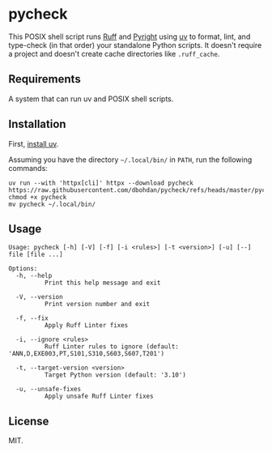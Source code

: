# pycheck

This POSIX shell script runs
[Ruff](https://github.com/astral-sh/uv)
and
[Pyright](https://github.com/microsoft/pyright)
using
[uv](https://github.com/astral-sh/uv)
to format, lint, and type-check (in that order) your standalone Python scripts.
It doesn't require a project and doesn't create cache directories like `.ruff_cache`.

## Requirements

A system that can run uv and POSIX shell scripts.

## Installation

First, [install uv](https://github.com/astral-sh/uv#installation).

Assuming you have the directory `~/.local/bin/` in `PATH`, run the following commands:

```shell
uv run --with 'httpx[cli]' httpx --download pycheck https://raw.githubusercontent.com/dbohdan/pycheck/refs/heads/master/pycheck
chmod +x pycheck
mv pycheck ~/.local/bin/
```

## Usage

```none
Usage: pycheck [-h] [-V] [-f] [-i <rules>] [-t <version>] [-u] [--] file [file ...]

Options:
  -h, --help
          Print this help message and exit

  -V, --version
          Print version number and exit

  -f, --fix
          Apply Ruff Linter fixes

  -i, --ignore <rules>
          Ruff Linter rules to ignore (default: 'ANN,D,EXE003,PT,S101,S310,S603,S607,T201')

  -t, --target-version <version>
          Target Python version (default: '3.10')

  -u, --unsafe-fixes
          Apply unsafe Ruff Linter fixes
```

## License

MIT.
